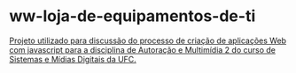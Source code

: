 # ww-loja-de-equipamentos-de-ti
[Projeto utilizado para discussão do processo de criação de aplicações Web com javascript para a disciplina de Autoração e Multimídia 2 do curso de Sistemas e Mídias Digitais da UFC.](https://wellingtonwfsarmento.notion.site/Criando-uma-aplica-o-Web-com-Javascript-98447010924b43768483289189ea1f92)
